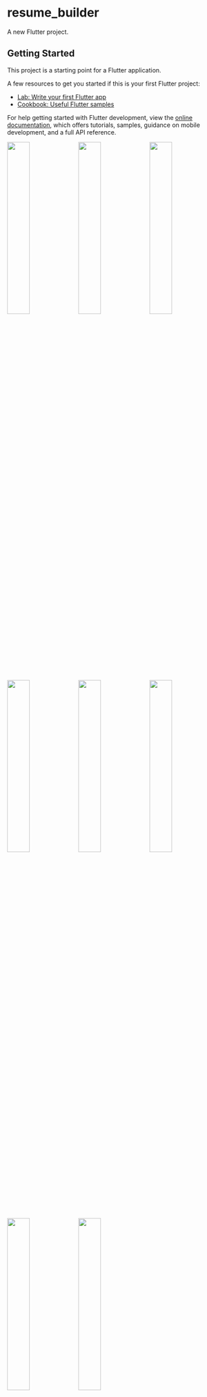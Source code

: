 # resume_builder

A new Flutter project.

## Getting Started

This project is a starting point for a Flutter application.

A few resources to get you started if this is your first Flutter project:

- [Lab: Write your first Flutter app](https://docs.flutter.dev/get-started/codelab)
- [Cookbook: Useful Flutter samples](https://docs.flutter.dev/cookbook)

For help getting started with Flutter development, view the
[online documentation](https://docs.flutter.dev/), which offers tutorials,
samples, guidance on mobile development, and a full API reference.

<img src="https://github.com/Jaydeepsharma93/resume_builder/assets/143181361/e55a88c0-5233-4374-88bf-5ba80893c0a6" width = 32%>
<img src="https://github.com/Jaydeepsharma93/resume_builder/assets/143181361/d68ac5e0-62ba-4eb2-86d8-2af4e4537acf" width = 32%>
<img src="https://github.com/Jaydeepsharma93/resume_builder/assets/143181361/360a260a-c145-444b-abf1-d48398f5ff2c" width = 32%>
<img src="https://github.com/Jaydeepsharma93/resume_builder/assets/143181361/4bfc190f-779f-49fe-afa2-94b2cfa21753" width = 32%>
<img src="https://github.com/Jaydeepsharma93/resume_builder/assets/143181361/bb28d738-0448-4367-b605-cb74459fbf9a" width = 32%>
<img src="https://github.com/Jaydeepsharma93/resume_builder/assets/143181361/d7646344-9254-4301-a012-2586fc498ed7" width = 32%>
<img src="https://github.com/Jaydeepsharma93/resume_builder/assets/143181361/459e379b-021e-483a-bf6c-8833e1f7aff2" width = 32%>
<img src="https://github.com/Jaydeepsharma93/resume_builder/assets/143181361/bfec5985-a050-47a5-bcd7-32737ae42b7c" width = 32%>
